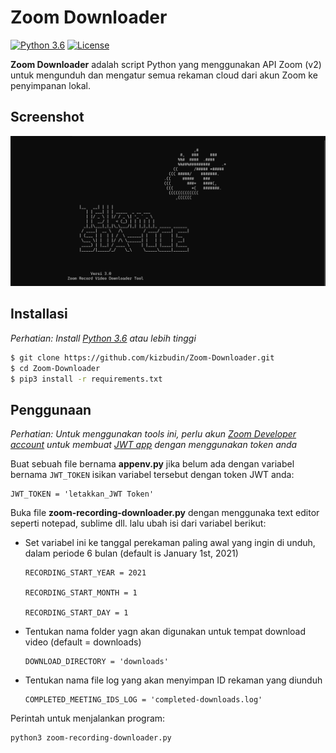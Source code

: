 # Zoom Downloader

[![Python 3.6](https://img.shields.io/badge/python-3.6%20%2B-blue.svg)](https://www.python.org/) [![License](https://img.shields.io/badge/license-MIT-brown.svg)](https://raw.githubusercontent.com/ricardorodrigues-ca/zoom-recording-downloader/master/LICENSE)

**Zoom Downloader** adalah script Python yang menggunakan API Zoom (v2) untuk mengunduh dan mengatur semua rekaman cloud dari akun Zoom ke penyimpanan lokal.

## Screenshot ##
![screenshot](screenshot.png)

## Installasi ##

_Perhatian: Install [Python 3.6](https://www.python.org/downloads/) atau lebih tinggi_

```sh
$ git clone https://github.com/kizbudin/Zoom-Downloader.git
$ cd Zoom-Downloader
$ pip3 install -r requirements.txt
```

## Penggunaan ##

_Perhatian: Untuk menggunakan tools ini, perlu akun [Zoom Developer account](https://marketplace.zoom.us/) untuk membuat [JWT app](https://marketplace.zoom.us/docs/guides/build/jwt-app) dengan menggunakan token anda_

Buat sebuah file bernama **appenv.py** jika belum ada dengan variabel bernama `JWT_TOKEN` isikan variabel tersebut dengan token JWT anda:

    JWT_TOKEN = 'letakkan_JWT Token'

Buka file **zoom-recording-downloader.py** dengan menggunaka text editor seperti notepad, sublime dll. lalu ubah isi dari variabel berikut:

- Set variabel ini ke tanggal perekaman paling awal yang ingin di unduh, dalam periode 6 bulan (default is January 1st, 2021)

      RECORDING_START_YEAR = 2021
      
      RECORDING_START_MONTH = 1
      
      RECORDING_START_DAY = 1

- Tentukan nama folder yagn akan digunakan untuk tempat download video (default = downloads)

      DOWNLOAD_DIRECTORY = 'downloads'

- Tentukan nama file log yang akan menyimpan ID rekaman yang diunduh

      COMPLETED_MEETING_IDS_LOG = 'completed-downloads.log'

Perintah untuk menjalankan program:

```sh
python3 zoom-recording-downloader.py
```
